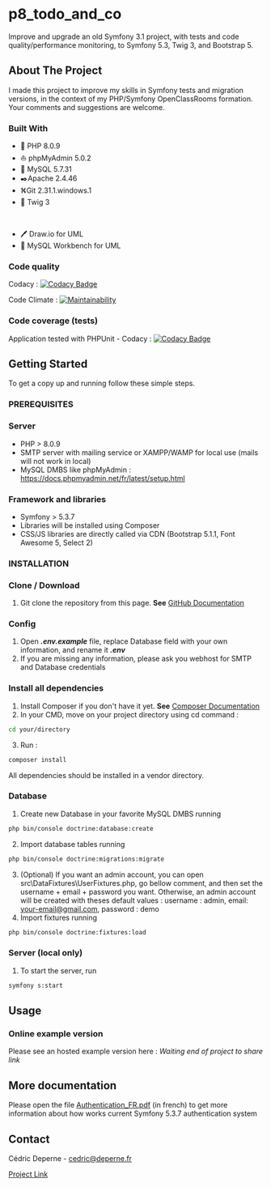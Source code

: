 # p8_todo_and_co
Improve and upgrade an old Symfony 3.1 project, with tests and code quality/performance monitoring, to Symfony 5.3, Twig 3, and Bootstrap 5.

## About The Project

I made this project to improve my skills in Symfony tests and migration versions, in the context of my PHP/Symfony OpenClassRooms formation.
Your comments and suggestions are welcome.

### Built With

*   🐘️ PHP 8.0.9
*   ⛵ phpMyAdmin 5.0.2
*   🐬  MySQL 5.7.31
*   ✒️Apache 2.4.46
*   ⛕️Git 2.31.1.windows.1
*   🌿 Twig 3<p>&nbsp;</p>
*   🖊️ Draw.io for UML
*   🐬 MySQL Workbench for UML

### Code quality

Codacy : [![Codacy Badge](https://app.codacy.com/project/badge/Grade/7951bb4a96c846899510aa3e43ed8f28)](https://www.codacy.com/gh/Drx85/p8_todo_and_co/dashboard?utm_source=github.com&amp;utm_medium=referral&amp;utm_content=Drx85/p8_todo_and_co&amp;utm_campaign=Badge_Grade)

Code Climate : [![Maintainability](https://api.codeclimate.com/v1/badges/c2caaeba8f11e07df94e/maintainability)](https://codeclimate.com/github/Drx85/p8_todo_and_co/maintainability)

### Code coverage (tests)

Application tested with PHPUnit - Codacy : [![Codacy Badge](https://app.codacy.com/project/badge/Coverage/7951bb4a96c846899510aa3e43ed8f28)](https://www.codacy.com/gh/Drx85/p8_todo_and_co/dashboard?utm_source=github.com&utm_medium=referral&utm_content=Drx85/p8_todo_and_co&utm_campaign=Badge_Coverage)

## Getting Started

To get a copy up and running follow these simple steps.

### PREREQUISITES

### Server

*   PHP > 8.0.9
*   SMTP server with mailing service or XAMPP/WAMP for local use (mails will not work in local)
*   MySQL DMBS like phpMyAdmin : https://docs.phpmyadmin.net/fr/latest/setup.html

### Framework and libraries

*   Symfony > 5.3.7
*   Libraries will be installed using Composer
*   CSS/JS libraries are directly called via CDN (Bootstrap 5.1.1, Font Awesome 5, Select 2)

### INSTALLATION

### Clone / Download

1.  Git clone the repository from this page. **See** [GitHub Documentation](https://docs.github.com/en/github/creating-cloning-and-archiving-repositories/cloning-a-repository-from-github/cloning-a-repository)

### Config

1.  Open ***.env.example*** file, replace Database field with your own information, and rename it ***.env***
2.  If you are missing any information, please ask you webhost for SMTP and Database credentials

### Install all dependencies
1.  Install Composer if you don't have it yet. **See** [Composer Documentation](https://getcomposer.org/download/)
2.  In your CMD, move on your project directory using cd command :
```sh
cd your/directory
```

3.  Run :
```sh
composer install
```
All dependencies should be installed in a vendor directory.

### Database

1.  Create new Database in your favorite MySQL DMBS running
```sh
php bin/console doctrine:database:create
```

2.  Import database tables running
```sh
php bin/console doctrine:migrations:migrate
```

3.  (Optional) If you want an admin account, you can open src\DataFixtures\UserFixtures.php, go bellow comment, and then set the username + email + password you want. Otherwise, an admin account will be created with theses default values : username : admin, email: your-email@gmail.com, password : demo
4.  Import fixtures running
```sh
php bin/console doctrine:fixtures:load
```

### Server (local only)

1.  To start the server, run
```sh
symfony s:start
```

## Usage

### Online example version

Please see an hosted example version here : *Waiting end of project to share link*

## More documentation

Please open the file [Authentication_FR.pdf](Authentication_FR.pdf) (in french) to get more information about how works current Symfony 5.3.7 authentication system

## Contact

Cédric Deperne - [cedric@deperne.fr](mailto:cedric@deperne.fr)

[Project Link](https://github.com/Drx85/p8_todo_and_co)
